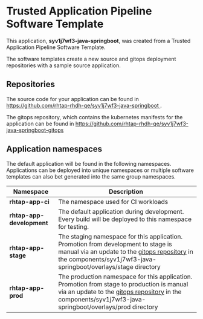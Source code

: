 # Trusted Application Pipeline Software Template

This application, **syv1j7wf3-java-springboot**, was created from a Trusted Application Pipeline Software Template.

The software templates create a new source and gitops deployment repositories with a sample source application. 

## Repositories

The source code for your application can be found in [https://github.com/rhtap-rhdh-qe/syv1j7wf3-java-springboot ](https://github.com/rhtap-rhdh-qe/syv1j7wf3-java-springboot ).
 
The gitops repository, which contains the kubernetes manifests for the application can be found in 
[https://github.com/rhtap-rhdh-qe/syv1j7wf3-java-springboot-gitops ](https://github.com/rhtap-rhdh-qe/syv1j7wf3-java-springboot-gitops ) 

## Application namespaces 

The default application will be found in the following namespaces. Applications can be deployed into unique namespaces or multiple software templates can also bet generated into the same group namespaces.  

|  Namespace   |  Description   |  
| -------- | -------- |
| **rhtap-app-ci** | The namespace used for CI workloads |
| **rhtap-app-development** | The default application during development. Every build will be deployed to this namespace for testing. |
| **rhtap-app-stage** | The staging namespace for this application. Promotion from development to stage is manual via an update to the [gitops repository](https://github.com/rhtap-rhdh-qe/syv1j7wf3-java-springboot-gitops ) in the components/syv1j7wf3-java-springboot/overlays/stage directory |
| **rhtap-app-prod** | The production namespace for this application. Promotion from stage to production is manual via an update to the [gitops repository](https://github.com/rhtap-rhdh-qe/syv1j7wf3-java-springboot-gitops ) in the components/syv1j7wf3-java-springboot/overlays/prod directory |